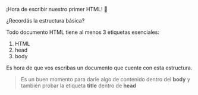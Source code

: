 ¡Hora de escribir nuestro primer HTML! :muscle:

¿Recordás la estructura básica?

Todo documento HTML tiene al menos 3 etiquetas esenciales:

1. HTML
2. head
3. body

Es hora de que vos escribas un documento que cuente con esta estructura.

> Es un buen momento para darle algo de contenido dentro del **body** y también probar la etiqueta **title** dentro de **head**